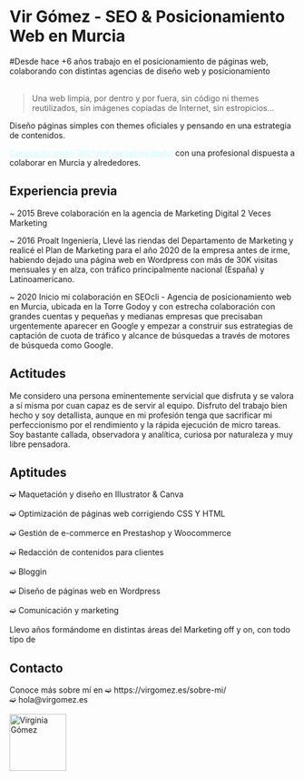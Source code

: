 <div>
<h1> Vir Gómez - SEO & Posicionamiento Web en Murcia</h1>
#Desde hace +6 años trabajo en el posicionamiento de páginas web, colaborando con distintas agencias de diseño web y posicionamiento
<br><br>
<blockquote>Una web limpia, por dentro y por fuera, sin código ni themes reutilizados, sin imágenes copiadas de Internet, sin estropicios…</blockquote>

<p>Diseño páginas simples con themes oficiales y pensando en una estrategia de contenidos.</p>
<a style="color: #ccffff;" title="➫ Te ayudo a crear landigns y páginas como plataformas de atracción en las que se mueve tu potencial cliente para generar clics por búsquedas concretas en busca de generar resultados ya sean de branding, rentabilidad, conversión o fidelización." href="https://virgomez.es/marketing-digital/">Conoce mi visión 360º del marketing digital</a> con una profesional dispuesta a colaborar en Murcia y alrededores.

<h2>Experiencia previa</h2>

<p>~ 2015 Breve colaboración en la agencia de Marketing Digital 2 Veces Marketing</p>

<p>~ 2016 Proalt Ingeniería, Llevé las riendas del Departamento de Marketing y realicé el Plan de Marketing para el año 2020 de la empresa antes de irme, habiendo dejado una página web en Wordpress con más de 30K visitas mensuales y en alza, con tráfico principalmente nacional (España) y Latinoamericano.</p>

<p>~ 2020 Inicio mi colaboración en SEOcli - Agencia de posicionamiento web en Murcia, ubicada en la Torre Godoy y con estrecha colaboración con grandes cuentas y pequeñas y medianas empresas que precisaban urgentemente aparecer en Google y empezar a construir sus estrategias de captación de cuota de tráfico y alcance de búsquedas a través de motores de búsqueda como Google.</p>

<h2>Actitudes</h2>
Me considero una persona eminentemente servicial que disfruta y se valora a sí misma por cuan capaz es de servir al equipo. 
Disfruto del trabajo bien hecho y soy detallista, aunque en mi profesión tenga que sacrificar mi perfeccionismo por el rendimiento y la rápida ejecución de micro tareas.
Soy bastante callada, observadora y analítica, curiosa por naturaleza y muy libre pensadora. 

<h2>Aptitudes</h2>
➫ Maquetación y diseño en Illustrator & Canva<br><br>
➫ Optimización de páginas web corrigiendo CSS Y HTML<br><br>
➫ Gestión de e-commerce en Prestashop y Woocommerce<br><br>
➫ Redacción de contenidos para clientes<br><br>
➫ Bloggin<br><br>
➫ Diseño de páginas web en Wordpress<br><br>
➫ Comunicación y marketing<br><br>
Llevo años formándome en distintas áreas del Marketing off y on, con todo tipo de 

<h2>Contacto</h2>
Conoce más sobre mí en ➫ https://virgomez.es/sobre-mi/
<br>➫ hola@virgomez.es
<br><br>
<img href="https://virgomez.es/marketing-digital/" src="https://virgomez.es/" 
   height="100" width="100"
   alt="Virginia Gómez" title="Virginia Gómez - Especialista en Marketing Online & SEO">
</div>


